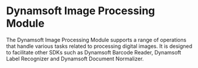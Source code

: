 # Dynamsoft Image Processing Module 

The Dynamsoft Image Processing Module supports a range of operations that handle various tasks related to processing digital images. It is designed to facilitate other SDKs such as Dynamsoft Barcode Reader, Dynamsoft Label Recognizer and Dynamsoft Document Normalizer. 